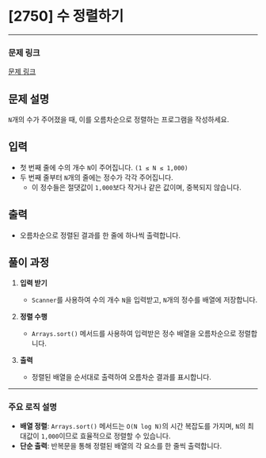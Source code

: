 # [2750] 수 정렬하기

---

### 문제 링크
[문제 링크](https://www.acmicpc.net/problem/2750)

## 문제 설명
`N`개의 수가 주어졌을 때, 이를 오름차순으로 정렬하는 프로그램을 작성하세요.

## 입력
- 첫 번째 줄에 수의 개수 `N`이 주어집니다. `(1 ≤ N ≤ 1,000)`
- 두 번째 줄부터 `N`개의 줄에는 정수가 각각 주어집니다.
    - 이 정수들은 절댓값이 `1,000`보다 작거나 같은 값이며, 중복되지 않습니다.

## 출력
- 오름차순으로 정렬된 결과를 한 줄에 하나씩 출력합니다.

## 풀이 과정

1. **입력 받기**
    - `Scanner`를 사용하여 수의 개수 `N`을 입력받고, `N`개의 정수를 배열에 저장합니다.

2. **정렬 수행**
    - `Arrays.sort()` 메서드를 사용하여 입력받은 정수 배열을 오름차순으로 정렬합니다.

3. **출력**
    - 정렬된 배열을 순서대로 출력하여 오름차순 결과를 표시합니다.

---

### 주요 로직 설명

- **배열 정렬**: `Arrays.sort()` 메서드는 `O(N log N)`의 시간 복잡도를 가지며, `N`의 최대값이 `1,000`이므로 효율적으로 정렬할 수 있습니다.
- **단순 출력**: 반복문을 통해 정렬된 배열의 각 요소를 한 줄씩 출력합니다.

